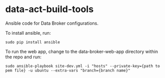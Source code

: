 # data-act-build-tools

Ansible code for Data Broker configurations.

To install ansible, run:

    sudo pip install ansible

To run the web app, change to the data-broker-web-app directory within the repo and run:

    sudo ansible-playbook site-dev.yml -i "hosts" --private-key={path to pem file} -u ubuntu --extra-vars "branch={branch name}"
